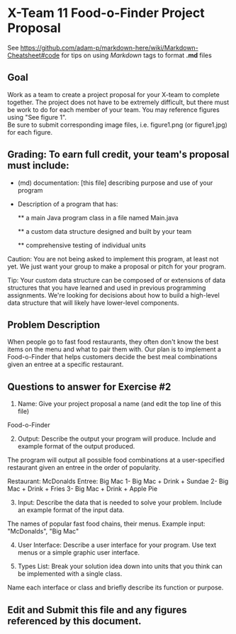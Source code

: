 # X-Team 11 Food-o-Finder Project Proposal

See https://github.com/adam-p/markdown-here/wiki/Markdown-Cheatsheet#code for tips on using *Markdown* tags to format __.md__ files

## Goal

Work as a team to create a project proposal for your X-team to complete together.
The project does not have to be extremely difficult,
but there must be work to do for each member of your team.
You may reference figures using "See figure 1".  
Be sure to submit corresponding image files, i.e. figure1.png (or figure1.jpg) for each figure.

## Grading: To earn full credit, your team's proposal must include:

* (md) documentation: [this file] describing purpose and use of your program

* Description of a program that has:

  ** a main Java program class in a file named Main.java
  
  ** a custom data structure designed and built by your team
  
  ** comprehensive testing of individual units
  
 Caution: You are not being asked to implement this program, at least not yet. 
 We just want your group to make a proposal or pitch for your program.
 
 Tip: Your custom data structure can be composed of or extensions of data structures that you have learned and used in previous programming assignments.  We're looking for decisions about how to build a high-level data structure that will likely have lower-level components.

## Problem Description

When people go to fast food restaurants, they often don't know the best items on the menu and what to pair them with. Our plan is to implement a Food-o-Finder that helps customers decide the best meal combinations given an entree at a specific restaurant.

## Questions to answer for Exercise #2

1. Name: Give your project proposal a name (and edit the top line of this file)

Food-o-Finder

2. Output: Describe the output your program will produce.  Include and example format of the output produced.

The program will output all possible food combinations at a user-specified restaurant given an entree in the order of popularity. 

Restaurant: McDonalds
Entree: Big Mac
1- Big Mac + Drink + Sundae
2- Big Mac + Drink + Fries
3- Big Mac + Drink + Apple Pie

3. Input: Describe the data that is needed to solve your problem. Include an example format of the input data.

The names of popular fast food chains, their menus. 
Example input: "McDonalds", "Big Mac"

4. User Interface: Describe a user interface for your program.  Use text menus or a simple graphic user interface.


5. Types List: Break your solution idea down into units that you think can be implemented with a single class.



Name each interface or class and briefly describe its function or purpose.


## Edit and Submit this file and any figures referenced by this document.

